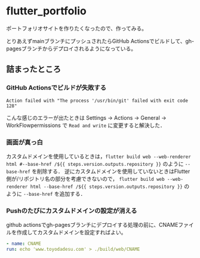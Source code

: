 # flutter_portfolio

ポートフォリオサイトを作りたくなったので、作ってみる。

とりあえずmainブランチにプッシュされたらGitHub Actionsでビルドして、gh-pagesブランチからデプロイされるようになっている。

## 詰まったところ

### GitHub Actionsでビルドが失敗する

```text
Action failed with "The process '/usr/bin/git' failed with exit code 128"
```

こんな感じのエラーが出たときは Settings → Actions → General →　WorkFlowpermissions で `Read and write` に変更すると解決した．

### 画面が真っ白

カスタムドメインを使用しているときは，`flutter build web --web-renderer html #--base-href /${{ steps.version.outputs.repository }}` のように `--base-href` を削除する．
逆にカスタムドメインを使用していないときはFlutter側が/リポジトリ名の部分を考慮できないので， `flutter build web --web-renderer html --base-href /${{ steps.version.outputs.repository }}` のように `--base-href` を追加する．

### Pushのたびにカスタムドメインの設定が消える

github actionsでgh-pagesブランチにデプロイする処理の前に、CNAMEファイルを作成してカスタムドメインを設定すればよい。

```yml
- name: CNAME
run: echo 'www.toyodadesu.com' > ./build/web/CNAME
```

